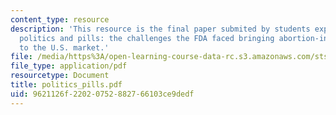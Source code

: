 ```yaml
---
content_type: resource
description: 'This resource is the final paper submited by students explaining about
  politics and pills: the challenges the FDA faced bringing abortion-inducing pills
  to the U.S. market.'
file: /media/https%3A/open-learning-course-data-rc.s3.amazonaws.com/sts-062j-drugs-politics-and-culture-spring-2006/9621126f22020752882766103ce9dedf_politics_pills.pdf
file_type: application/pdf
resourcetype: Document
title: politics_pills.pdf
uid: 9621126f-2202-0752-8827-66103ce9dedf
---
```

